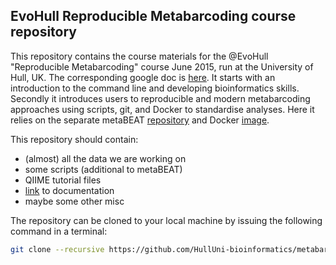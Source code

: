 ## EvoHull Reproducible Metabarcoding course repository
This repository contains the course materials for the @EvoHull "Reproducible Metabarcoding" course June 2015, run at the University of Hull, UK. The corresponding google doc is [here](https://docs.google.com/document/d/1h9d0JrTsDLzsOV5klMkD47807dWTmcXN3uxoYp0ei64/edit). It starts with an introduction to the command line and developing bioinformatics skills. Secondly it introduces users to reproducible and modern metabarcoding approaches using scripts, git, and Docker to standardise analyses. Here it relies on the separate metaBEAT [repository](https://github.com/HullUni-bioinformatics/metaBEAT) and Docker [image](https://registry.hub.docker.com/u/chrishah/metabeat2/).

This repository should contain: 
- (almost) all the data we are working on
- some scripts (additional to metaBEAT)
- QIIME tutorial files
- [link](https://docs.google.com/document/d/1h9d0JrTsDLzsOV5klMkD47807dWTmcXN3uxoYp0ei64/edit) to documentation
- maybe some other misc

The repository can be cloned to your local machine by issuing the following command in a terminal:
```bash
git clone --recursive https://github.com/HullUni-bioinformatics/metabarcode-course.git
```
